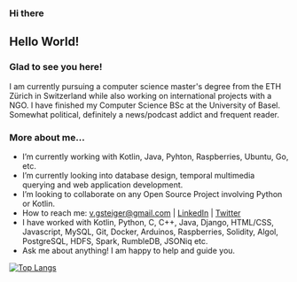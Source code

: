 ### Hi there

## Hello World!

### Glad to see you here!

I am currently pursuing a computer science master's degree from the ETH Zürich in Switzerland while also working on international projects with a NGO. I have finished my Computer Science BSc at the University of Basel. Somewhat political, definitely a news/podcast addict and frequent reader.

### More about me...

- I’m currently working with Kotlin, Java, Pyhton, Raspberries, Ubuntu, Go, etc.
- I’m currently looking into database design, temporal multimedia querying and web application development.
- I’m looking to collaborate on any Open Source Project involving Python or Kotlin.
- How to reach me: v.gsteiger@gmail.com | [LinkedIn](https://www.linkedin.com/in/viktor-gsteiger/) | [Twitter](https://twitter.com/VGsteiger)
- I have worked with Kotlin, Python, C, C++, Java, Django, HTML/CSS, Javascript, MySQL, Git, Docker, Arduinos, Raspberries, Solidity, Algol, PostgreSQL, HDFS, Spark, RumbleDB, JSONiq etc.
- Ask me about anything! I am happy to help and guide you.

[![Top Langs](https://github-readme-stats.vercel.app/api/top-langs/?username=vgsteiger&hide=jupyter%20notebook,html&layout=compact)](https://github.com/vgsteiger/github-readme-stats)
